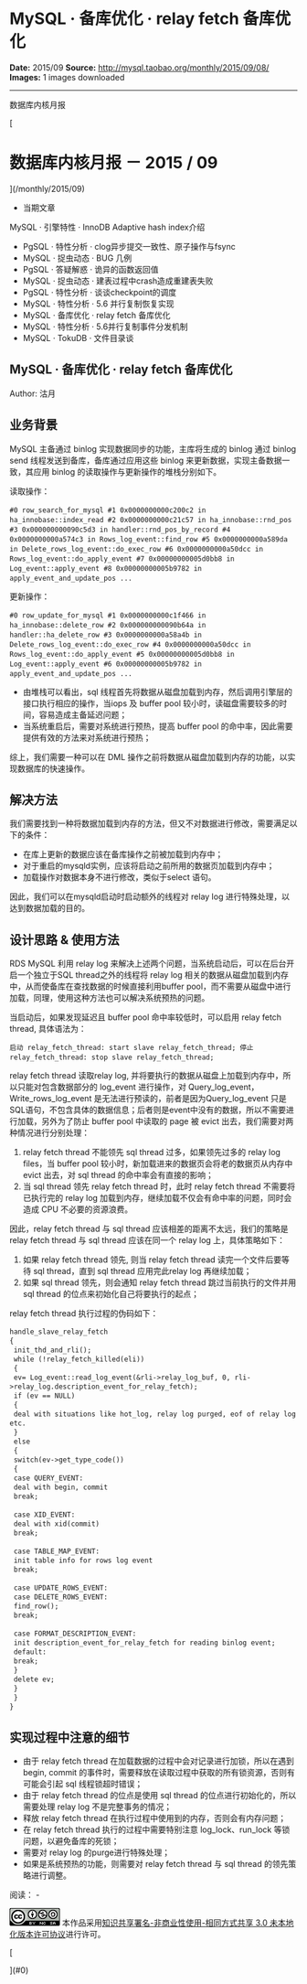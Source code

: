 # MySQL · 备库优化 ·  relay fetch 备库优化

**Date:** 2015/09
**Source:** http://mysql.taobao.org/monthly/2015/09/08/
**Images:** 1 images downloaded

---

数据库内核月报

 [
 # 数据库内核月报 － 2015 / 09
 ](/monthly/2015/09)

 * 当期文章

 MySQL · 引擎特性 · InnoDB Adaptive hash index介绍
* PgSQL · 特性分析 · clog异步提交一致性、原子操作与fsync
* MySQL · 捉虫动态 · BUG 几例
* PgSQL · 答疑解惑 · 诡异的函数返回值
* MySQL · 捉虫动态 · 建表过程中crash造成重建表失败
* PgSQL · 特性分析 · 谈谈checkpoint的调度
* MySQL · 特性分析 · 5.6 并行复制恢复实现
* MySQL · 备库优化 · relay fetch 备库优化
* MySQL · 特性分析 · 5.6并行复制事件分发机制
* MySQL · TokuDB · 文件目录谈

 ## MySQL · 备库优化 · relay fetch 备库优化 
 Author: 沽月 

 ## 业务背景

MySQL 主备通过 binlog 实现数据同步的功能，主库将生成的 binlog 通过 binlog send 线程发送到备库，备库通过应用这些 binlog 来更新数据，实现主备数据一致，其应用 binlog 的读取操作与更新操作的堆栈分别如下。

读取操作：

`#0 row_search_for_mysql
#1 0x0000000000c200c2 in ha_innobase::index_read
#2 0x0000000000c21c57 in ha_innobase::rnd_pos
#3 0x000000000090c5d3 in handler::rnd_pos_by_record
#4 0x0000000000a574c3 in Rows_log_event::find_row
#5 0x0000000000a589da in Delete_rows_log_event::do_exec_row
#6 0x0000000000a50dcc in Rows_log_event::do_apply_event
#7 0x00000000005d0bb8 in Log_event::apply_event
#8 0x00000000005b9782 in apply_event_and_update_pos
...
`

更新操作：

`#0 row_update_for_mysql
#1 0x0000000000c1f466 in ha_innobase::delete_row
#2 0x000000000090b64a in handler::ha_delete_row
#3 0x0000000000a58a4b in Delete_rows_log_event::do_exec_row
#4 0x0000000000a50dcc in Rows_log_event::do_apply_event
#5 0x00000000005d0bb8 in Log_event::apply_event
#6 0x00000000005b9782 in apply_event_and_update_pos
...
`

* 由堆栈可以看出，sql 线程首先将数据从磁盘加载到内存，然后调用引擎层的接口执行相应的操作，当iops 及 buffer pool 较小时，读磁盘需要较多的时间，容易造成主备延迟问题；
* 当系统重启后，需要对系统进行预热，提高 buffer pool 的命中率，因此需要提供有效的方法来对系统进行预热；

综上，我们需要一种可以在 DML 操作之前将数据从磁盘加载到内存的功能，以实现数据库的快速操作。

## 解决方法

我们需要找到一种将数据加载到内存的方法，但又不对数据进行修改，需要满足以下的条件：

* 在库上更新的数据应该在备库操作之前被加载到内存中；
* 对于重启的mysqld实例，应该将启动之前所用的数据页加载到内存中；
* 加载操作对数据本身不进行修改，类似于select 语句。

因此，我们可以在mysqld启动时启动额外的线程对 relay log 进行特殊处理，以达到数据加载的目的。

## 设计思路 & 使用方法

RDS MySQL 利用 relay log 来解决上述两个问题，当系统启动后，可以在后台开启一个独立于SQL thread之外的线程将 relay log 相关的数据从磁盘加载到内存中，从而使备库在查找数据的时候直接利用buffer pool，而不需要从磁盘中进行加载，同理，使用这种方法也可以解决系统预热的问题。

当启动后，如果发现延迟且 buffer pool 命中率较低时，可以启用 relay fetch thread, 具体语法为：

`启动 relay_fetch_thread: start slave relay_fetch_thread;
停止 relay_fetch_thread: stop slave relay_fetch_thread;
`

relay fetch thread 读取relay log, 并将要执行的数据从磁盘上加载到内存中，所以只能对包含数据部分的 log_event 进行操作，对 Query_log_event，Write_rows_log_event 是无法进行预读的，前者是因为Query_log_event 只是SQL语句，不包含具体的数据信息；后者则是event中没有的数据，所以不需要进行加载，另外为了防止 buffer pool 中读取的 page 被 evict 出去，我们需要对两种情况进行分别处理：

1. relay fetch thread 不能领先 sql thread 过多，如果领先过多的 relay log files，当 buffer pool 较小时，新加载进来的数据页会将老的数据页从内存中 evict 出去，对 sql thread 的命中率会有直接的影响；
2. 当 sql thread 领先 relay fetch thread 时，此时 relay fetch thread 不需要将已执行完的 relay log 加载到内存，继续加载不仅会有命中率的问题，同时会造成 CPU 不必要的资源浪费。

因此，relay fetch thread 与 sql thread 应该相差的距离不太远，我们的策略是 relay fetch thread 与 sql thread 应该在同一个 relay log 上，具体策略如下：

1. 如果 relay fetch thread 领先, 则当 relay fetch thread 读完一个文件后要等待 sql thread，直到 sql thread 应用完此relay log 再继续加载；
2. 如果 sql thread 领先，则会通知 relay fetch thread 跳过当前执行的文件并用 sql thread 的位点来初始化自己将要执行的起点；

relay fetch thread 执行过程的伪码如下：

```
handle_slave_relay_fetch
{
 init_thd_and_rli();
 while (!relay_fetch_killed(eli))
 {
 ev= Log_event::read_log_event(&rli->relay_log_buf, 0, rli->relay_log.description_event_for_relay_fetch);
 if (ev == NULL) 
 { 
 deal with situations like hot_log, relay log purged, eof of relay log etc.
 }
 else
 {
 switch(ev->get_type_code())
 {
 case QUERY_EVENT:
 deal with begin, commit 
 break;

 case XID_EVENT:
 deal with xid(commit)
 break;

 case TABLE_MAP_EVENT:
 init table info for rows log event
 break;

 case UPDATE_ROWS_EVENT:
 case DELETE_ROWS_EVENT:
 find_row();
 break;

 case FORMAT_DESCRIPTION_EVENT:
 init description_event_for_relay_fetch for reading binlog event;
 default:
 break;
 }
 delete ev;
 }
 }
}

```

## 实现过程中注意的细节

* 由于 relay fetch thread 在加载数据的过程中会对记录进行加锁，所以在遇到begin, commit 的事件时，需要释放在读取过程中获取的所有锁资源，否则有可能会引起 sql 线程锁超时错误；
* 由于 relay fetch thread 的位点是使用 sql thread 的位点进行初始化的，所以需要处理 relay log 不是完整事务的情况；
* 释放 relay fetch thread 在执行过程中使用到的内存，否则会有内存问题；
* 在 relay fetch thread 执行的过程中需要特别注意 log_lock、run_lock 等锁问题，以避免备库的死锁；
* 需要对 relay log 的purge进行特殊处理；
* 如果是系统预热的功能，则需要对 relay fetch thread 与 sql thread 的领先策略进行调整。

 阅读： - 

[![知识共享许可协议](.img/8232d49bd3e9_88x31.png)](http://creativecommons.org/licenses/by-nc-sa/3.0/)
本作品采用[知识共享署名-非商业性使用-相同方式共享 3.0 未本地化版本许可协议](http://creativecommons.org/licenses/by-nc-sa/3.0/)进行许可。

 [

 ](#0)